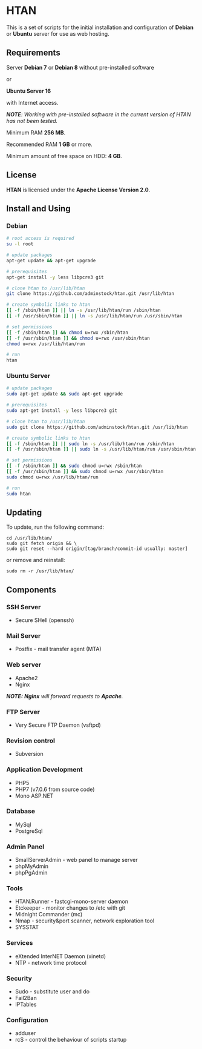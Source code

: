 # HTAN

This is a set of scripts for the initial installation and configuration of **Debian** or **Ubuntu** server for use as web hosting.

## Requirements

Server **Debian 7** or **Debian 8** without pre-installed software

or

**Ubuntu Server 16**

with Internet access.

_**NOTE**: Working with pre-installed software in the current version of HTAN has not been tested._

Minimum RAM **256 MB**.

Recommended RAM **1 GB** or more.

Minimum amount of free space on HDD: **4 GB**.

## License

**HTAN** is licensed under the **Apache License Version 2.0**.

## Install and Using

### Debian

```bash
# root access is required
su -l root

# update packages
apt-get update && apt-get upgrade

# prerequisites
apt-get install -y less libpcre3 git

# clone htan to /usr/lib/htan
git clone https://github.com/adminstock/htan.git /usr/lib/htan

# create symbolic links to htan
[[ -f /sbin/htan ]] || ln -s /usr/lib/htan/run /sbin/htan
[[ -f /usr/sbin/htan ]] || ln -s /usr/lib/htan/run /usr/sbin/htan

# set permissions
[[ -f /sbin/htan ]] && chmod u=rwx /sbin/htan
[[ -f /usr/sbin/htan ]] && chmod u=rwx /usr/sbin/htan
chmod u=rwx /usr/lib/htan/run

# run
htan
```

### Ubuntu Server

```bash
# update packages
sudo apt-get update && sudo apt-get upgrade

# prerequisites
sudo apt-get install -y less libpcre3 git

# clone htan to /usr/lib/htan
sudo git clone https://github.com/adminstock/htan.git /usr/lib/htan

# create symbolic links to htan
[[ -f /sbin/htan ]] || sudo ln -s /usr/lib/htan/run /sbin/htan
[[ -f /usr/sbin/htan ]] || sudo ln -s /usr/lib/htan/run /usr/sbin/htan

# set permissions
[[ -f /sbin/htan ]] && sudo chmod u=rwx /sbin/htan
[[ -f /usr/sbin/htan ]] && sudo chmod u=rwx /usr/sbin/htan
sudo chmod u=rwx /usr/lib/htan/run

# run
sudo htan
```

## Updating

To update, run the following command:

```
cd /usr/lib/htan/
sudo git fetch origin && \
sudo git reset --hard origin/[tag/branch/commit-id usually: master]
```

or remove and reinstall:

```
sudo rm -r /usr/lib/htan/
```

## Components

### SSH Server
- Secure SHell (openssh)

### Mail Server
- Postfix - mail transfer agent (MTA)

### Web server
- Apache2
- Nginx

_**NOTE:** **Nginx** will forward requests to **Apache**._

### FTP Server
- Very Secure FTP Daemon (vsftpd)

### Revision control
- Subversion

### Application Development
- PHP5
- PHP7 (v7.0.6 from source code)
- Mono ASP.NET

### Database
- MySql
- PostgreSql

### Admin Panel
- SmallServerAdmin - web panel to manage server
- phpMyAdmin
- phpPgAdmin

### Tools
- HTAN.Runner - fastcgi-mono-server daemon
- Etckeeper - monitor changes to /etc with git
- Midnight Commander (mc)
- Nmap - security&port scanner, network exploration tool
- SYSSTAT

### Services
- eXtended InterNET Daemon (xinetd)
- NTP - network time protocol

### Security
- Sudo - substitute user and do
- Fail2Ban
- IPTables

### Configuration
- adduser
- rcS - control the behaviour of scripts startup
